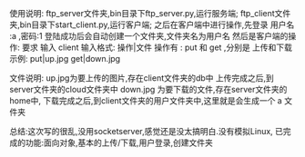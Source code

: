 使用说明:
ftp_server文件夹,bin目录下ftp_server.py,运行服务端;
ftp_client文件夹,bin目录下start_client.py,运行客户端;
之后在客户端中进行操作,先登录
用户名 :a ,密码:1
登陆成功后会自动创建一个文件夹,文件夹名为用户名
然后是客户端的操作: 要求 输入
client 输入格式:   操作|文件
操作有 : put 和 get ,分别是 上传和下载
示例: put|up.jpg       get|down.jpg

文件说明:
up.jpg为要上传的图片,存在client文件夹的db中
上传完成之后,到server文件夹的cloud文件夹中
down.jpg 为要下载的文件,存在server文件夹的home中,
下载完成之后,到client文件夹的用户文件夹中,这里就是会生成一个 a 文件夹


总结:这次写的很乱,没用socketserver,感觉还是没太搞明白.没有模拟Linux,
已完成的功能:面向对象,基本的上传/下载,用户登录,创建文件夹